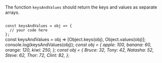 The function `keysAndValues` should return the keys and values as separate arrays.

<codeblock language="javascript" type="exercise" testMode="multipleInput">
<code>
const keysAndValues = obj => {
  // your code here
};
</code>

<solution>
const keysAndValues = obj => [Object.keys(obj), Object.values(obj)];
</solution>

<testcases>
<caller>
console.log(keysAndValues(obj));
</caller>
<testcase>
<i>
const obj = {
  apple: 100,
  banana: 60,
  orange: 120,
  kiwi: 250,
};
</i>
</testcase>
<testcase>
<i>
const obj = {
  Bruce: 32,
  Tony: 42,
  Natasha: 52,
  Steve: 62,
  Thor: 72,
  Clint: 82,
};
</i>
</testcase>
</testcases>
</codeblock>